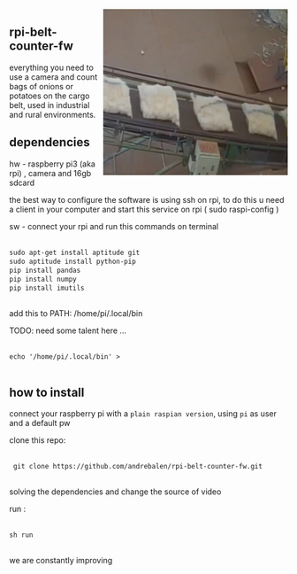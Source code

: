 
<img src="https://github.com/andrebalen/rpi-belt-counter-fw/blob/main/logo.png" alt="Logo" align="right" />

## rpi-belt-counter-fw

 everything you need to use a camera and count bags of onions or potatoes on the cargo belt, used in industrial and rural environments.

## dependencies

hw - raspberry pi3 (aka rpi) , camera and 16gb sdcard

the best way to configure the software is using ssh on rpi, to do this u need a client in your computer and
start this service on rpi ( sudo raspi-config )


sw - connect your rpi and run this commands on terminal
 
```

sudo apt-get install aptitude git
sudo aptitude install python-pip
pip install pandas
pip install numpy
pip install imutils


```

add this to PATH:  /home/pi/.local/bin

TODO: need some talent here ...

```

echo '/home/pi/.local/bin' >


```

## how to install

connect your raspberry pi with a `plain raspian version`, using `pi` as user and a default pw

 clone this repo: 

	
```

 git clone https://github.com/andrebalen/rpi-belt-counter-fw.git


```

solving the dependencies and change the source of video 



 run :

``` 

sh run


 ```

we are constantly improving

